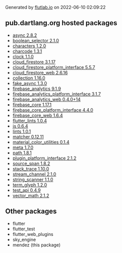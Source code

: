 Generated by [flutlab.io](https://flutlab.io) on 2022-06-10 02:09:22


## pub.dartlang.org hosted packages

 - [async 2.8.2](https://pub.dartlang.org/packages/async/versions/2.8.2)
 - [boolean_selector 2.1.0](https://pub.dartlang.org/packages/boolean_selector/versions/2.1.0)
 - [characters 1.2.0](https://pub.dartlang.org/packages/characters/versions/1.2.0)
 - [charcode 1.3.1](https://pub.dartlang.org/packages/charcode/versions/1.3.1)
 - [clock 1.1.0](https://pub.dartlang.org/packages/clock/versions/1.1.0)
 - [cloud_firestore 3.1.17](https://pub.dartlang.org/packages/cloud_firestore/versions/3.1.17)
 - [cloud_firestore_platform_interface 5.5.7](https://pub.dartlang.org/packages/cloud_firestore_platform_interface/versions/5.5.7)
 - [cloud_firestore_web 2.6.16](https://pub.dartlang.org/packages/cloud_firestore_web/versions/2.6.16)
 - [collection 1.16.0](https://pub.dartlang.org/packages/collection/versions/1.16.0)
 - [fake_async 1.3.0](https://pub.dartlang.org/packages/fake_async/versions/1.3.0)
 - [firebase_analytics 9.1.9](https://pub.dartlang.org/packages/firebase_analytics/versions/9.1.9)
 - [firebase_analytics_platform_interface 3.1.7](https://pub.dartlang.org/packages/firebase_analytics_platform_interface/versions/3.1.7)
 - [firebase_analytics_web 0.4.0+14](https://pub.dartlang.org/packages/firebase_analytics_web/versions/0.4.0+14)
 - [firebase_core 1.17.1](https://pub.dartlang.org/packages/firebase_core/versions/1.17.1)
 - [firebase_core_platform_interface 4.4.0](https://pub.dartlang.org/packages/firebase_core_platform_interface/versions/4.4.0)
 - [firebase_core_web 1.6.4](https://pub.dartlang.org/packages/firebase_core_web/versions/1.6.4)
 - [flutter_lints 1.0.4](https://pub.dartlang.org/packages/flutter_lints/versions/1.0.4)
 - [js 0.6.4](https://pub.dartlang.org/packages/js/versions/0.6.4)
 - [lints 1.0.1](https://pub.dartlang.org/packages/lints/versions/1.0.1)
 - [matcher 0.12.11](https://pub.dartlang.org/packages/matcher/versions/0.12.11)
 - [material_color_utilities 0.1.4](https://pub.dartlang.org/packages/material_color_utilities/versions/0.1.4)
 - [meta 1.7.0](https://pub.dartlang.org/packages/meta/versions/1.7.0)
 - [path 1.8.1](https://pub.dartlang.org/packages/path/versions/1.8.1)
 - [plugin_platform_interface 2.1.2](https://pub.dartlang.org/packages/plugin_platform_interface/versions/2.1.2)
 - [source_span 1.8.2](https://pub.dartlang.org/packages/source_span/versions/1.8.2)
 - [stack_trace 1.10.0](https://pub.dartlang.org/packages/stack_trace/versions/1.10.0)
 - [stream_channel 2.1.0](https://pub.dartlang.org/packages/stream_channel/versions/2.1.0)
 - [string_scanner 1.1.0](https://pub.dartlang.org/packages/string_scanner/versions/1.1.0)
 - [term_glyph 1.2.0](https://pub.dartlang.org/packages/term_glyph/versions/1.2.0)
 - [test_api 0.4.9](https://pub.dartlang.org/packages/test_api/versions/0.4.9)
 - [vector_math 2.1.2](https://pub.dartlang.org/packages/vector_math/versions/2.1.2)

## Other packages

 - flutter
 - flutter_test
 - flutter_web_plugins
 - sky_engine
 - mendez (this package)

